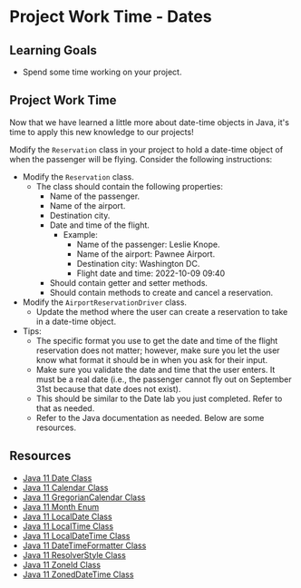 # Project Work Time - Dates

## Learning Goals

- Spend some time working on your project.

## Project Work Time

Now that we have learned a little more about date-time objects in Java, it's
time to apply this new knowledge to our projects!

Modify the `Reservation` class in your project to hold a date-time object of
when the passenger will be flying. Consider the following instructions:

- Modify the `Reservation` class.
  - The class should contain the following properties:
    - Name of the passenger.
    - Name of the airport.
    - Destination city.
    - Date and time of the flight.
      - Example:
        - Name of the passenger: Leslie Knope.
        - Name of the airport: Pawnee Airport.
        - Destination city: Washington DC.
        - Flight date and time: 2022-10-09 09:40
    - Should contain getter and setter methods.
    - Should contain methods to create and cancel a reservation.
- Modify the `AirportReservationDriver` class.
  - Update the method where the user can create a reservation to take in a
    date-time object.
- Tips:
  - The specific format you use to get the date and time of the flight
    reservation does not matter; however, make sure you let the user know what
    format it should be in when you ask for their input.
  - Make sure you validate the date and time that the user enters. It must be
    a real date (i.e., the passenger cannot fly out on September 31st because
    that date does not exist).
  - This should be similar to the Date lab you just completed. Refer to that as
    needed.
  - Refer to the Java documentation as needed. Below are some resources.

## Resources

- [Java 11 Date Class](https://docs.oracle.com/en/java/javase/11/docs/api/java.base/java/util/Date.html)
- [Java 11 Calendar Class](https://docs.oracle.com/en/java/javase/11/docs/api/java.base/java/util/Calendar.html)
- [Java 11 GregorianCalendar Class](https://docs.oracle.com/en/java/javase/11/docs/api/java.base/java/util/GregorianCalendar.html)
- [Java 11 Month Enum](https://docs.oracle.com/en/java/javase/11/docs/api/java.base/java/time/Month.html)
- [Java 11 LocalDate Class](https://docs.oracle.com/en/java/javase/11/docs/api/java.base/java/time/LocalDate.html)
- [Java 11 LocalTime Class](https://docs.oracle.com/en/java/javase/11/docs/api/java.base/java/time/LocalTime.html)
- [Java 11 LocalDateTime Class](https://docs.oracle.com/en/java/javase/11/docs/api/java.base/java/time/LocalDateTime.html)
- [Java 11 DateTimeFormatter Class](https://docs.oracle.com/en/java/javase/11/docs/api/java.base/java/time/format/DateTimeFormatter.html)
- [Java 11 ResolverStyle Class](https://docs.oracle.com/en/java/javase/11/docs/api/java.base/java/time/format/ResolverStyle.html)
- [Java 11 ZoneId Class](https://docs.oracle.com/en/java/javase/11/docs/api/java.base/java/time/ZoneId.html)
- [Java 11 ZonedDateTime Class](https://docs.oracle.com/en/java/javase/11/docs/api/java.base/java/time/ZonedDateTime.html)
